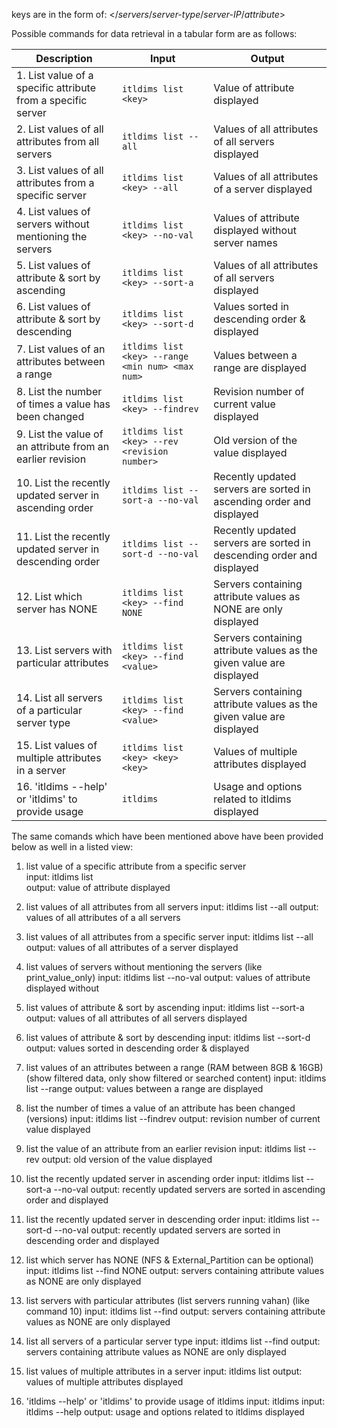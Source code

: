 keys are in the form of: </*servers*/*server-type*/*server-IP*/*attribute*>

Possible commands for data retrieval in a tabular form are as follows:

| Description                                                 | Input                                    | Output                                         |
|----------------------------------------------------------|------------------------------------------|-------------------------------------------------|
| 1. List value of a specific attribute from a specific server | `itldims list <key>`                      | Value of attribute displayed                   |
| 2. List values of all attributes from all servers         | `itldims list --all`                     | Values of all attributes of all servers displayed   |
| 3. List values of all attributes from a specific server    | `itldims list <key> --all`                | Values of all attributes of a server displayed       |
| 4. List values of servers without mentioning the servers  | `itldims list <key> --no-val`            | Values of attribute displayed without server names   |
| 5. List values of attribute & sort by ascending           | `itldims list <key> --sort-a`            | Values of all attributes of all servers displayed   |
| 6. List values of attribute & sort by descending          | `itldims list <key> --sort-d`            | Values sorted in descending order & displayed         |
| 7. List values of an attributes between a range           | `itldims list <key> --range <min num> <max num>` | Values between a range are displayed                   |
| 8. List the number of times a value has been changed      | `itldims list <key> --findrev`           | Revision number of current value displayed             |
| 9. List the value of an attribute from an earlier revision | `itldims list <key> --rev <revision number>` | Old version of the value displayed                   |
| 10. List the recently updated server in ascending order  | `itldims list --sort-a --no-val`        | Recently updated servers are sorted in ascending order and displayed |
| 11. List the recently updated server in descending order | `itldims list --sort-d --no-val`        | Recently updated servers are sorted in descending order and displayed |
| 12. List which server has NONE                           | `itldims list <key> --find NONE`        | Servers containing attribute values as NONE are only displayed |
| 13. List servers with particular attributes              | `itldims list <key> --find <value>`     | Servers containing attribute values as the given value are displayed |
| 14. List all servers of a particular server type          | `itldims list <key> --find <value>`     | Servers containing attribute values as the given value are displayed |
| 15. List values of multiple attributes in a server        | `itldims list <key> <key> <key>`        | Values of multiple attributes displayed             |
| 16. 'itldims --help' or 'itldims' to provide usage        | `itldims`                               | Usage and options related to itldims displayed    |

The same comands which have been mentioned above have been provided below as well in a listed view:
1. list value of a specific attribute from a specific server<br>
input: itldims list <key> <br>
output: value of attribute displayed  

4. list values of all attributes from all servers
input: itldims list --all
output: values of all attributes of a all servers

5. list values of all attributes from a specific server
input: itldims list <key> --all
output: values of all attributes of a server displayed

6. list values of servers without mentioning the servers (like print_value_only)
input: itldims list <key> --no-val
output: values of attribute displayed without 

7. list values of attribute & sort by ascending
input: itldims list <key> --sort-a
output: values of all attributes of all servers displayed

8. list values of attribute & sort by descending
input: itldims list <key> --sort-d
output: values sorted in descending order & displayed

9. list values of an attributes between a range (RAM between 8GB & 16GB) (show filtered data, only show filtered or searched content)
input: itldims list <key> --range <min num> <max num>
output: values between a range are displayed

10. list the number of times a value of an attribute has been changed (versions)
input: itldims list <key> --findrev
output: revision number of current value displayed

11. list the value of an attribute from an earlier revision
input: itldims list <key> --rev <revision number>
output: old version of the value displayed

12. list the recently updated server in ascending order
input: itldims list --sort-a --no-val
output: recently updated servers are sorted in ascending order and displayed

13. list the recently updated server in descending order
input: itldims list --sort-d --no-val
output: recently updated servers are sorted in descending order and displayed

14. list which server has NONE (NFS & External_Partition can be optional)
input: itldims list <key> --find NONE
output: servers containing attribute values as NONE are only displayed

15. list servers with particular attributes (list servers running vahan) (like command 10)
input: itldims list <key> --find <value>
output: servers containing attribute values as NONE are only displayed

16. list all servers of a particular server type 
input: itldims list <key> --find <value>
output: servers containing attribute values as NONE are only displayed

17. list values of multiple attributes in a server
input: itldims list <key> <key> <key>
output: values of multiple attributes displayed

18. 'itldims --help' or 'itldims' to provide usage of itldims
input: itldims
input: itldims --help 
output: usage and options related to itldims displayed
